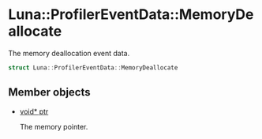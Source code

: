 # Luna::ProfilerEventData::MemoryDeallocate
The memory deallocation event data. 

```c++
struct Luna::ProfilerEventData::MemoryDeallocate
```

## Member objects
* [void* ptr](struct_luna_1_1_profiler_event_data_1_1_memory_deallocate_1add9af9569af79ec26dd741fb226b38ba.md)

    The memory pointer. 

